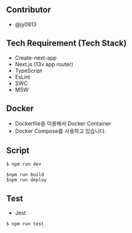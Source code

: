 ## Contributor

- @jy0813

## Tech Requirement (Tech Stack)

- Create-next-app
- Next.js (13v app router)
- TypeScript
- EsLint
- SWC
- MSW

## Docker

- Dockerfile을 이용해서 Docker Container
- Docker Compose를 사용하고 있습니다.

## Script

```
$ npm run dev
```

```
$npm run build
$npm run deploy
```

## Test

- Jest

```
$ npm run test
```
